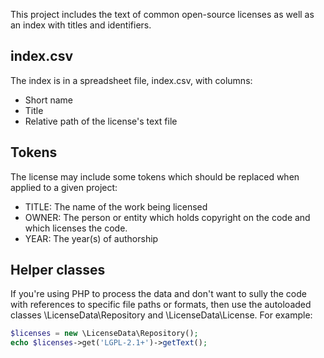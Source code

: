 This project includes the text of common open-source licenses as well as an
index with titles and identifiers.

## index.csv

The index is in a spreadsheet file, index.csv, with columns:

 * Short name
 * Title
 * Relative path of the license's text file

## Tokens

The license may include some tokens which should be replaced when
applied to a given project:

 * TITLE: The name of the work being licensed
 * OWNER: The person or entity which holds copyright on the
   code and which licenses the code.
 * YEAR: The year(s) of authorship

## Helper classes

If you're using PHP to process the data and don't want to sully the code
with references to specific file paths or formats, then use the autoloaded
classes \LicenseData\Repository and \LicenseData\License. For example:

```php
$licenses = new \LicenseData\Repository();
echo $licenses->get('LGPL-2.1+')->getText();
```
